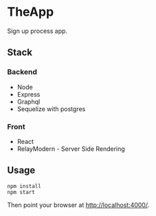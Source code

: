 # TheApp
Sign up process app.

## Stack
### Backend
 * Node
 * Express
 * Graphql
 * Sequelize with postgres

### Front
 * React
 * RelayModern - Server Side Rendering

## Usage

```shell
npm install
npm start
```

Then point your browser at [http://localhost:4000/](http://localhost:4000/).
